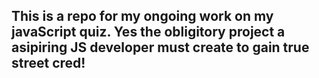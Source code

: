 ## This is a repo for my ongoing work on my javaScript quiz. Yes the obligitory project a asipiring JS developer must create to gain true street cred!
 